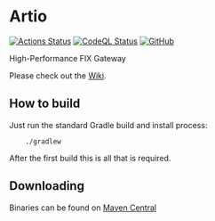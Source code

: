 # Artio

[![Actions Status](https://github.com/artiofix/artio/workflows/Continuous%20Integration/badge.svg)](https://github.com/artiofix/artio/actions)
[![CodeQL Status](https://github.com/artiofix/artio/workflows/CodeQL/badge.svg)](https://github.com/artiofix/artio/actions)
[![GitHub](https://img.shields.io/github/license/aeron-io/Aeron.svg)](https://github.com/aeron-io/aeron/blob/master/LICENSE)

High-Performance FIX Gateway

Please check out the [Wiki](https://github.com/artiofix/artio/wiki).

## How to build

Just run the standard Gradle build and install process:

```
    ./gradlew
```

After the first build this is all that is required.

## Downloading

Binaries can be found on [Maven Central](https://central.sonatype.com/search?q=artio&namespace=uk.co.real-logic)
